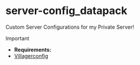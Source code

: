 # server-config_datapack
Custom Server Configurations for my Private Server!

> [!IMPORTANT]
> - **Requirements:**
> - [Villagerconfig](https://modrinth.com/mod/villagerconfig)